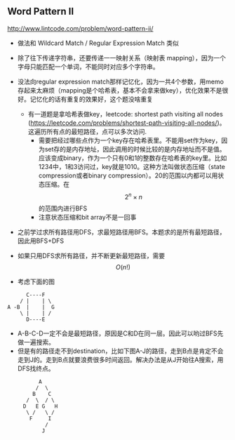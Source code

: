 ## Word Pattern II 
http://www.lintcode.com/problem/word-pattern-ii/
- 做法和 Wildcard Match / Regular Expression Match 类似

- 除了往下传递字符串，还要传递一一映射关系（映射表 mapping），因为一个字母只能匹配一个单词，不能同时对应多个字符串。
- 没法向regular expression match那样记忆化，因为一共4个参数，用memo存起来太麻烦（mapping是个哈希表，基本不会拿来做key），优化效果不是很好。记忆化的话有重复的效果好，这个题没啥重复
    - 有一道题是拿哈希表做key，leetcode: shortest path visiting all nodes (https://leetcode.com/problems/shortest-path-visiting-all-nodes/)。这遍历所有点的最短路径，点可以多次访问.
        - 需要把经过哪些点作为一个key存在哈希表里。不能用set作为key，因为set存的是内存地址，因此调用的时候比较的是内存地址而不是值。应该变成binary，作为一个只有0和1的整数存在哈希表的key里。比如1234中，1和3访问过，key就是1010。这种方法叫做状态压缩（state compression或者binary compression）。20的范围以内都可以用状态压缩。在$$2^n \times n$$的范围内进行BFS
        - 注意状态压缩和bit array不是一回事

- 之前学过求所有路径用DFS，求最短路径用BFS。本题求的是所有最短路径，因此用BFS+DFS
- 如果只用DFS求所有路径，并不断更新最短路径，需要$$O(n!)$$
- 考虑下面的图


```
      C----F
    / |    | \
A -B  |    |  G
    \ |    | /
      D----E

```
- A-B-C-D一定不会是最短路径，原因是C和D在同一层。因此可以哟过BFS先做一遍搜索。
- 但是有的路径走不到destination，比如下图A-J的路径，走到B点是肯定不会走到J的。走到B点就要浪费很多时间返回。解决办法是从J开始往A搜索，用DFS找终点。


```
          A
         /  \
        B    C
      /  \  / \
     D   E G   H
      \ /   \ /
       F     I
            /
           J

```

